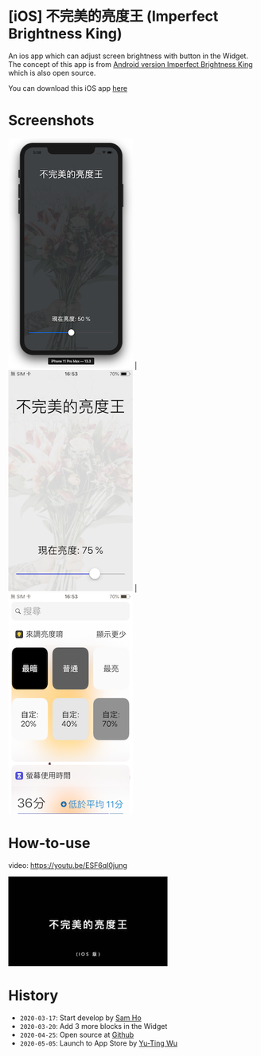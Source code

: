 # [iOS] 不完美的亮度王 (Imperfect Brightness King)
An ios app which can adjust screen brightness with button in the Widget.
The concept of this app is from [Android version Imperfect Brightness King](https://github.com/shrimp509/BrightnessKing) which is also open source.

You can download this iOS app [here](https://apps.apple.com/tw/app/不完美的亮度王/id1511081054)

# Screenshots
![](https://github.com/shrimp509/BrightnessKing-iOS/blob/master/screenshots/first.png) | ![](https://github.com/shrimp509/BrightnessKing-iOS/blob/master/screenshots/second.png) | ![](https://github.com/shrimp509/BrightnessKing-iOS/blob/master/screenshots/third.png) 

# How-to-use
video: https://youtu.be/ESF6qI0jung

[![video-cover](https://github.com/shrimp509/BrightnessKing-iOS/blob/master/screenshots/video-cover.jpg)](https://youtu.be/ESF6qI0jung)

# History
* `2020-03-17`: Start develop by [Sam Ho](http://imrongson.com/)
* `2020-03-20`: Add 3 more blocks in the Widget
* `2020-04-25`: Open source at [Github](https://github.com/shrimp509/BrightnessKing-iOS)
* `2020-05-05`: Launch to App Store by [Yu-Ting Wu](https://apps.apple.com/tw/developer/yu-ting-wu/id1191114712)